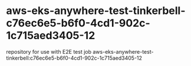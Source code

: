# aws-eks-anywhere-test-tinkerbell-c76ec6e5-b6f0-4cd1-902c-1c715aed3405-12
repository for use with E2E test job aws-eks-anywhere-test-tinkerbell:c76ec6e5-b6f0-4cd1-902c-1c715aed3405-12
